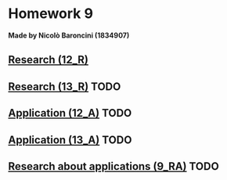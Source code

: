 # Homework 9
**Made by Nicolò Baroncini (1834907)**
## [Research (12_R)](https://bynickes.github.io/StatisticsHomeworks/homework9/12_r)
## [Research (13_R)](https://bynickes.github.io/StatisticsHomeworks/homework9/13_r) **TODO**
## [Application (12_A)](https://bynickes.github.io/StatisticsHomeworks/homework9/12_a) **TODO**
## [Application (13_A)](https://bynickes.github.io/StatisticsHomeworks/homework9/13_a) **TODO**
## [Research about applications (9_RA)](https://bynickes.github.io/StatisticsHomeworks/homework9/9_ra) **TODO**
